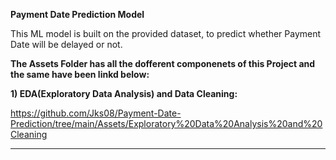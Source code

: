 **Payment Date Prediction Model**

This ML model is built on the provided dataset, to predict whether Payment Date will be delayed or not. 

**The Assets Folder has all the dofferent componenets of this Project and the same have been linkd below:**

**1) EDA(Exploratory Data Analysis) and Data Cleaning:**
    
https://github.com/Jks08/Payment-Date-Prediction/tree/main/Assets/Exploratory%20Data%20Analysis%20and%20Cleaning

** **
